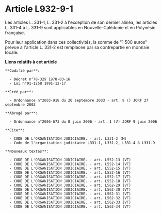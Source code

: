 # Article L932-9-1

Les articles L. 331-1, L. 331-2 à l'exception de son dernier alinéa, les articles L. 331-4 à L. 331-9 sont applicables en
Nouvelle-Calédonie et en Polynésie française.

Pour leur application dans ces collectivités, la somme de "1 500 euros" prévue à l'article L. 331-2 est remplacée par sa
contrepartie en monnaie locale.

**Liens relatifs à cet article**

	**Codifié par**:

	  - Décret n°78-329 1978-03-16
	  - Loi n°91-1258 1991-12-17

	**Créé par**:

	  - Ordonnance n°2003-918 du 26 septembre 2003 - art. 9 () JORF 27 septembre 2003

	**Abrogé par**:

	  - Ordonnance n°2006-673 du 8 juin 2006 - art. 1 (V) JORF 9 juin 2006

	**Cite**:

	  - CODE DE L'ORGANISATION JUDICIAIRE. - art. L331-2 (M)
	  - Code de l'organisation judiciaire L331-1, L331-2, L331-4 à L331-9

	**Nouveaux textes**:

	  - CODE DE L'ORGANISATION JUDICIAIRE. - art. L552-13 (VT)
	  - CODE DE L'ORGANISATION JUDICIAIRE. - art. L552-14 (VT)
	  - CODE DE L'ORGANISATION JUDICIAIRE. - art. L552-15 (VT)
	  - CODE DE L'ORGANISATION JUDICIAIRE. - art. L552-16 (VT)
	  - CODE DE L'ORGANISATION JUDICIAIRE. - art. L552-17 (VT)
	  - CODE DE L'ORGANISATION JUDICIAIRE. - art. L552-18 (VT)
	  - CODE DE L'ORGANISATION JUDICIAIRE. - art. L562-29 (VT)
	  - CODE DE L'ORGANISATION JUDICIAIRE. - art. L562-30 (VT)
	  - CODE DE L'ORGANISATION JUDICIAIRE. - art. L562-31 (VT)
	  - CODE DE L'ORGANISATION JUDICIAIRE. - art. L562-32 (VT)
	  - CODE DE L'ORGANISATION JUDICIAIRE. - art. L562-33 (VT)
	  - CODE DE L'ORGANISATION JUDICIAIRE. - art. L562-34 (VT)
